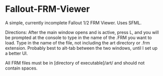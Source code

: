 Fallout-FRM-Viewer
==================

A simple, currently incomplete Fallout 1/2 FRM Viewer. Uses SFML.

Directions:
  After the main window opens and is active, press L, and you will be prompted at the console to type in the name of the .FRM you want to load. Type in the name of the file, not including the art directory or .frm extension. Probably best to alt-tab between the two windows, until I set up a better UI.
  
  All FRM files must be in [directory of executable]/art/ and should not contain spaces.

